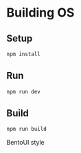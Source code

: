 # Building OS

## Setup

```bash
npm install
```

## Run

```bash
npm run dev
```

## Build

```bash
npm run build
```

BentoUI style
